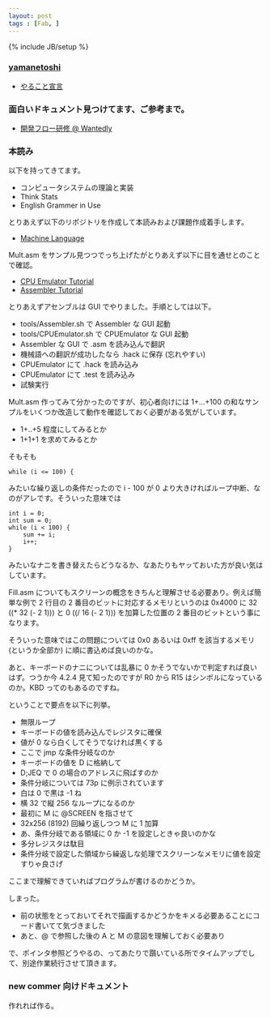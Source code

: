 ```yaml
---
layout: post
tags : [Fab, ]
---
```

{% include JB/setup %}

### [yamanetoshi](https://yamanetoshi.github.io/)

* [やること宣言](https://github.com/OkinawaDevOps/okinawadevops.github.com/issues/116)

### 面白いドキュメント見つけてます、ご参考まで。

- [開発フロー研修 @ Wantedly](http://qiita.com/awakia/items/c571e93e96a1ec28044f)

### 本読み

以下を持ってきてます。

- コンピュータシステムの理論と実装
- Think Stats
- English Grammer in Use

とりあえず以下のリポジトリを作成して本読みおよび課題作成着手します。

- [Machine Language](https://github.com:yamanetoshi/MachineLanguage.git)

Mult.asm をサンプル見つつでっち上げたがとりあえず以下に目を通せとのことで確認。

- [CPU Emulator Tutorial](http://www.nand2tetris.org/tutorials/PDF/CPU%20Emulator%20Tutorial.pdf)
- [Assembler Tutorial](http://www.nand2tetris.org/tutorials/PDF/Assembler%20Tutorial.pdf)

とりあえずアセンブルは GUI でやりました。手順としては以下。

- tools/Assembler.sh で Assembler な GUI 起動
- tools/CPUEmulator.sh で CPUEmulator な GUI 起動
- Assembler な GUI で .asm を読み込んで翻訳
- 機械語への翻訳が成功したなら .hack に保存 (忘れやすい)
- CPUEmulator にて .hack を読み込み
- CPUEmulator にて .test を読み込み
- 試験実行

Mult.asm 作ってみて分かったのですが、初心者向けには 1+...+100 の和なサンプルをいくつか改造して動作を確認しておく必要がある気がしています。

- 1+..+5 程度にしてみるとか
- 1+1+1 を求めてみるとか

そもそも

    while (i <= 100) {

みたいな繰り返しの条件だったので i - 100 が 0 より大きければループ中断、なのがアレです。そういった意味では

    int i = 0;
    int sum = 0;
    while (i < 100) {
        sum += i;
        i++;
    }

みたいなナニを書き替えたらどうなるか、なあたりもヤッておいた方が良い気はしています。

Fill.asm についてもスクリーンの概念をきちんと理解させる必要あり。例えば簡単な例で 2 行目の 2 番目のビットに対応するメモリというのは 0x4000 に 32 ((* 32 (- 2 1))) と 0 ((/ 16 (- 2 1))) を加算した位置の 2 番目のビットという事になります。

そういった意味ではこの問題については 0x0 あるいは 0xff を該当するメモリ (というか全部か) に順に書込めば良いのかな。

あと、キーボードのナニについては乱暴に 0 かそうでないかで判定すれば良いはず。つうか今 4.2.4 見て知ったのですが R0 から R15 はシンボルになっているのか。KBD ってのもあるのですね。

ということで要点を以下に列挙。

- 無限ループ
- キーボードの値を読み込んでレジスタに確保
- 値が 0 なら白くしてそうでなければ黒くする
- ここで jmp な条件分岐なのか
- キーボードの値を D に格納して
- D;JEQ で 0 の場合のアドレスに飛ばすのか
- 条件分岐については 73p に例示されています
- 白は 0 で黒は -1 ね
- 横 32 で縦 256 なループになるのか
- 最初に M に @SCREEN を指させて
- 32x256 (8192) 回繰り返しつつ M に 1 加算
- あ、条件分岐である領域に 0 か -1 を設定しときゃ良いのかな
- 多分レジスタは駄目
- 条件分岐で設定した領域から繰返しな処理でスクリーンなメモリに値を設定すりゃ良さげ

ここまで理解できていればプログラムが書けるのかどうか。

しまった。

- 前の状態をとっておいてそれで描画するかどうかをキメる必要あることにコード書いてて気づきました
- あと、@ で参照した後の A と M の意図を理解しておく必要あり

で、ポインタ参照どうやるの、ってあたりで躓いている所でタイムアップでして、別途作業続行させて頂きます。

### new commer  向けドキュメント

作れれば作る。
